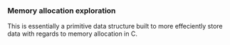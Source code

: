 ### Memory allocation exploration 

This is essentially a primitive data structure built to more effeciently store data with regards to memory allocation in C.
